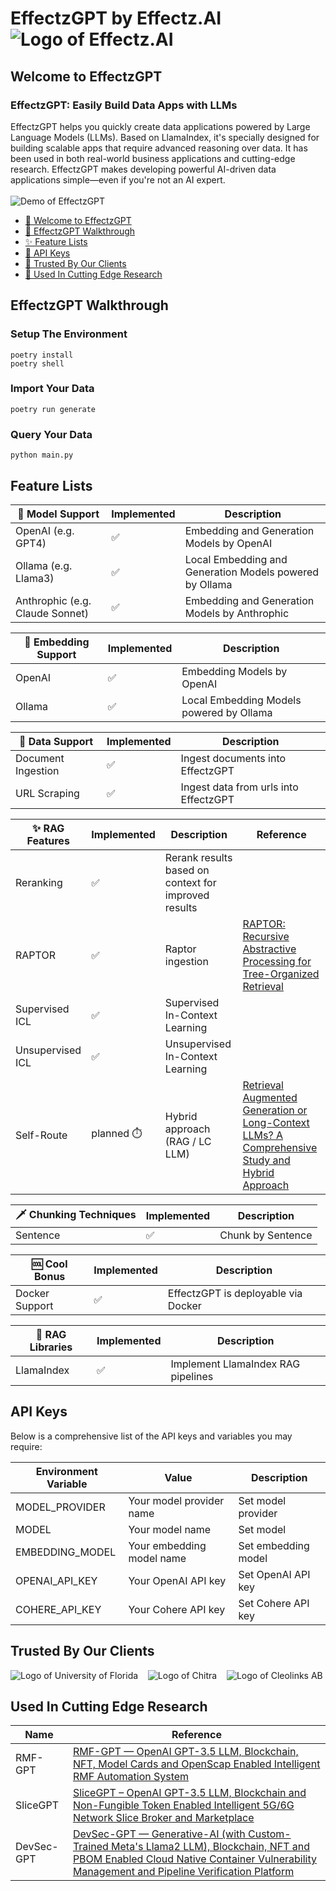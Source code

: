 # EffectzGPT by Effectz.AI  ![Logo of Effectz.AI](https://github.com/effectz-ai/effectz-gpt/img/effectzai.png)

## Welcome to EffectzGPT
### EffectzGPT: Easily Build Data Apps with LLMs
EffectzGPT helps you quickly create data applications powered by Large Language Models (LLMs). Based on LlamaIndex, it's specially designed for building scalable apps that require advanced reasoning over data. It has been used in both real-world business applications and cutting-edge research. EffectzGPT makes developing powerful AI-driven data applications simple—even if you're not an AI expert.
\
\
![Demo of EffectzGPT](https://github.com/effectz-ai/effectz-gpt/img/effectzgpt-fe.png)

- [🎯 Welcome to EffectzGPT](#welcome-to-effectzgpt)
- [💾 EffectzGPT Walkthrough](#effectzgpt-walkthrough)
- [✨ Feature Lists](#feature-lists)
- [🔑 API Keys](#api-keys)
- [💖 Trusted By Our Clients](#trusted-by-our-clients)
- [🚩 Used In Cutting Edge Research](#used-in-cutting-edge-research)


## EffectzGPT Walkthrough

### Setup The Environment

```
poetry install
poetry shell
```

### Import Your Data

```
poetry run generate
```

### Query Your Data

```
python main.py
```


## Feature Lists

| 🤖 Model Support                  | Implemented | Description                                             |
| --------------------------------- | ----------- | ------------------------------------------------------- |
| OpenAI (e.g. GPT4)                | ✅          | Embedding and Generation Models by OpenAI               |
| Ollama (e.g. Llama3)              | ✅          | Local Embedding and Generation Models powered by Ollama |
| Anthrophic (e.g. Claude Sonnet)   | ✅          | Embedding and Generation Models by Anthrophic           |

| 🤖 Embedding Support | Implemented | Description                              |
| -------------------- | ----------- | ---------------------------------------- |
| OpenAI               | ✅          | Embedding Models by OpenAI               |
| Ollama               | ✅          | Local Embedding Models powered by Ollama |

| 📁 Data Support                                          | Implemented | Description                                    |
| -------------------------------------------------------- | ----------- | ---------------------------------------------- |
| Document Ingestion                                       | ✅          | Ingest documents into EffectzGPT               |
| URL Scraping                                             | ✅          | Ingest data from urls into EffectzGPT          |

| ✨ RAG Features         | Implemented | Description                                           | Reference         |
| ----------------------- | ----------- | ----------------------------------------------------- | ----------------- |
| Reranking               | ✅          | Rerank results based on context for improved results |                   |
| RAPTOR                  | ✅          | Raptor ingestion                                     | [RAPTOR: Recursive Abstractive Processing for Tree-Organized Retrieval](https://arxiv.org/abs/2401.18059) |
| Supervised ICL          | ✅          | Supervised In-Context Learning                       |                   |
| Unsupervised ICL        | ✅          | Unsupervised In-Context Learning                     |                   |
| Self-Route              | planned ⏱️  | Hybrid approach (RAG / LC LLM)                       | [Retrieval Augmented Generation or Long-Context LLMs? A Comprehensive Study and Hybrid Approach](https://arxiv.org/abs/2407.16833) |

| 🗡️ Chunking Techniques | Implemented | Description                       |
| ---------------------- | ----------- | --------------------------------- |
| Sentence               | ✅          | Chunk by Sentence                |

| 🆒 Cool Bonus         | Implemented | Description                                             |
| --------------------- | ----------- | ------------------------------------------------------- |
| Docker Support        | ✅          | EffectzGPT is deployable via Docker                     |

| 🤝 RAG Libraries | Implemented | Description                        |
| ---------------- | ----------- | ---------------------------------- |
| LlamaIndex       | ✅          | Implement LlamaIndex RAG pipelines |


## API Keys

Below is a comprehensive list of the API keys and variables you may require:

| Environment Variable   | Value                                                      | Description                                                                       |
| ---------------------- | ---------------------------------------------------------- | --------------------------------------------------------------------------------- |
| MODEL_PROVIDER         | Your model provider name                                   | Set model provider                                                                |
| MODEL                  | Your model name                                            | Set model                                                                         |
| EMBEDDING_MODEL        | Your embedding model name                                  | Set embedding model                                                               |
| OPENAI_API_KEY         | Your OpenAI API key                                        | Set OpenAI API key                                                                |
| COHERE_API_KEY         | Your Cohere API key                                        | Set Cohere API key                                                                |


## Trusted By Our Clients

![Logo of University of Florida](https://github.com/effectz-ai/effectz-gpt/img/uf.png) &nbsp;&nbsp;
![Logo of Chitra](https://github.com/effectz-ai/effectz-gpt/img/chitra.png) &nbsp;&nbsp;
![Logo of Cleolinks AB](https://github.com/effectz-ai/effectz-gpt/img/cleolinks.png)

## Used In Cutting Edge Research

| Name             | Reference                          |
| ---------------- | ---------------------------------- |
| RMF-GPT          | [RMF-GPT — OpenAI GPT-3.5 LLM, Blockchain, NFT, Model Cards and OpenScap Enabled Intelligent RMF Automation System](https://www.researchgate.net/publication/381616017_RMF-GPT_-_OpenAI_GPT-35_LLM_Blockchain_NFT_Model_Cards_and_OpenScap_Enabled_Intelligent_RMF_Automation_System) |
| SliceGPT         | [SliceGPT – OpenAI GPT-3.5 LLM, Blockchain and Non-Fungible Token Enabled Intelligent 5G/6G Network Slice Broker and Marketplace](https://www.researchgate.net/publication/379056571_SliceGPT_-_OpenAI_GPT-35_LLM_Blockchain_and_Non-Fungible_Token_Enabled_Intelligent_5G6G_Network_Slice_Broker_and_Marketplace) |
| DevSec-GPT       | [DevSec-GPT — Generative-AI (with Custom-Trained Meta's Llama2 LLM), Blockchain, NFT and PBOM Enabled Cloud Native Container Vulnerability Management and Pipeline Verification Platform](https://www.researchgate.net/publication/383132584_DevSec-GPT_-_Generative-AI_with_Custom-Trained_Meta%27s_Llama2_LLM_Blockchain_NFT_and_PBOM_Enabled_Cloud_Native_Container_Vulnerability_Management_and_Pipeline_Verification_Platform) |